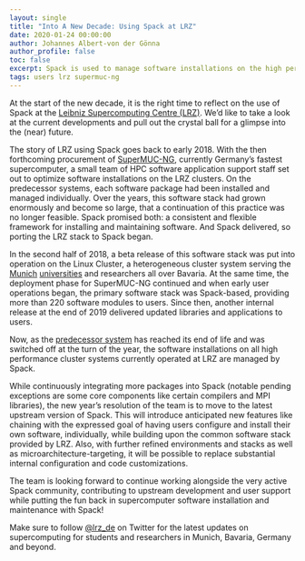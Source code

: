 ```yaml
---
layout: single
title: "Into A New Decade: Using Spack at LRZ"
date: 2020-01-24 00:00:00
author: Johannes Albert-von der Gönna
author_profile: false
toc: false
excerpt: Spack is used to manage software installations on the high performance clusters of the Leibniz Supercomputing Centre (LRZ). This is a short account of the origins of this effort, how it developed and an outlook on continued use of Spack at LRZ.  
tags: users lrz supermuc-ng
---
```


At the start of the new decade, it is the right time to reflect on the use of Spack at the [Leibniz Supercomputing Centre (LRZ)](https://www.lrz.de). We’d like to take a look at the current developments and pull out the crystal ball for a glimpse into the (near) future.

The story of LRZ using Spack goes back to early 2018. With the then forthcoming procurement of [SuperMUC-NG](https://doku.lrz.de/display/PUBLIC/SuperMUC-NG), currently Germany’s fastest supercomputer, a small team of HPC software application support staff set out to optimize software installations on the LRZ clusters. On the predecessor systems, each software package had been installed and managed individually. Over the years, this software stack had grown enormously and become so large, that a continuation of this practice was no longer feasible. Spack promised both: a consistent and flexible framework for installing and maintaining software. And Spack delivered, so porting the LRZ stack to Spack began.

In the second half of 2018, a beta release of this software stack was put into operation on the Linux Cluster, a heterogeneous cluster system serving the [Munich](https://www.uni-muenchen.de/index.html) [universities](https://www.tum.de/) and researchers all over Bavaria. At the same time, the deployment phase for SuperMUC-NG continued and when early user operations began, the primary software stack was Spack-based, providing more than 220 software modules to users. Since then, another internal release at the end of 2019 delivered updated libraries and applications to users.

Now, as the [predecessor system](https://www.lrz.de/wir/newsletter/2019-12_en/#Adieu_SuperMUC_Phase1) has reached its end of life and was switched off at the turn of the year, the software installations on all high performance cluster systems currently operated at LRZ are managed by Spack.

While continuously integrating more packages into Spack (notable pending exceptions are some core components like certain compilers and MPI libraries), the new year’s resolution of the team is to move to the latest upstream version of Spack. This will introduce anticipated new features like chaining with the expressed goal of having users configure and install their own software, individually, while building upon the common software stack provided by LRZ. Also, with further refined environments and stacks as well as microarchitecture-targeting, it will be possible to replace substantial internal configuration and code customizations.

The team is looking forward to continue working alongside the very active Spack community, contributing to upstream development and user support while putting the fun back in supercomputer software installation and maintenance with Spack!

Make sure to follow [@lrz_de](https://twitter.com/lrz_de) on Twitter for the latest updates on supercomputing for students and researchers in Munich, Bavaria, Germany and beyond.
